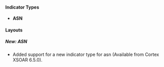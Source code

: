 
#### Indicator Types
- **ASN**

#### Layouts
##### New: ASN
- Added support for a new indicator type for asn (Available from Cortex XSOAR 6.5.0).


